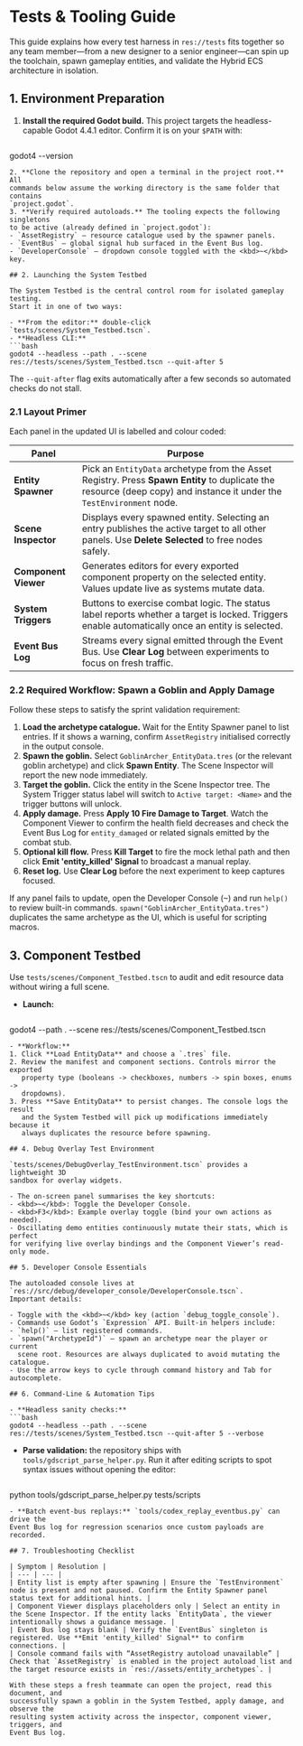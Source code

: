 # Tests & Tooling Guide

This guide explains how every test harness in `res://tests` fits together so any
team member—from a new designer to a senior engineer—can spin up the toolchain,
spawn gameplay entities, and validate the Hybrid ECS architecture in isolation.

## 1. Environment Preparation

1. **Install the required Godot build.** This project targets the headless-
   capable Godot 4.4.1 editor. Confirm it is on your `$PATH` with:
   ```bash
godot4 --version
   ```
2. **Clone the repository and open a terminal in the project root.** All
   commands below assume the working directory is the same folder that contains
   `project.godot`.
3. **Verify required autoloads.** The tooling expects the following singletons
   to be active (already defined in `project.godot`):
   - `AssetRegistry` – resource catalogue used by the spawner panels.
   - `EventBus` – global signal hub surfaced in the Event Bus log.
   - `DeveloperConsole` – dropdown console toggled with the <kbd>~</kbd> key.

## 2. Launching the System Testbed

The System Testbed is the central control room for isolated gameplay testing.
Start it in one of two ways:

- **From the editor:** double-click `tests/scenes/System_Testbed.tscn`.
- **Headless CLI:**
  ```bash
godot4 --headless --path . --scene res://tests/scenes/System_Testbed.tscn --quit-after 5
  ```
  The `--quit-after` flag exits automatically after a few seconds so automated
  checks do not stall.

### 2.1 Layout Primer

Each panel in the updated UI is labelled and colour coded:

| Panel | Purpose |
| --- | --- |
| **Entity Spawner** | Pick an `EntityData` archetype from the Asset Registry. Press **Spawn Entity** to duplicate the resource (deep copy) and instance it under the `TestEnvironment` node. |
| **Scene Inspector** | Displays every spawned entity. Selecting an entry publishes the active target to all other panels. Use **Delete Selected** to free nodes safely. |
| **Component Viewer** | Generates editors for every exported component property on the selected entity. Values update live as systems mutate data. |
| **System Triggers** | Buttons to exercise combat logic. The status label reports whether a target is locked. Triggers enable automatically once an entity is selected. |
| **Event Bus Log** | Streams every signal emitted through the Event Bus. Use **Clear Log** between experiments to focus on fresh traffic. |

### 2.2 Required Workflow: Spawn a Goblin and Apply Damage

Follow these steps to satisfy the sprint validation requirement:

1. **Load the archetype catalogue.** Wait for the Entity Spawner panel to list
   entries. If it shows a warning, confirm `AssetRegistry` initialised correctly
   in the output console.
2. **Spawn the goblin.** Select `GoblinArcher_EntityData.tres` (or the relevant
   goblin archetype) and click **Spawn Entity**. The Scene Inspector will report
   the new node immediately.
3. **Target the goblin.** Click the entity in the Scene Inspector tree. The
   System Trigger status label will switch to `Active target: <Name>` and the
   trigger buttons will unlock.
4. **Apply damage.** Press **Apply 10 Fire Damage to Target**. Watch the
   Component Viewer to confirm the health field decreases and check the Event
   Bus Log for `entity_damaged` or related signals emitted by the combat stub.
5. **Optional kill flow.** Press **Kill Target** to fire the mock lethal path
   and then click **Emit 'entity_killed' Signal** to broadcast a manual replay.
6. **Reset log.** Use **Clear Log** before the next experiment to keep captures
   focused.

If any panel fails to update, open the Developer Console (<kbd>~</kbd>) and run
`help()` to review built-in commands. `spawn("GoblinArcher_EntityData.tres")`
duplicates the same archetype as the UI, which is useful for scripting macros.

## 3. Component Testbed

Use `tests/scenes/Component_Testbed.tscn` to audit and edit resource data
without wiring a full scene.

- **Launch:**
  ```bash
godot4 --path . --scene res://tests/scenes/Component_Testbed.tscn
  ```
- **Workflow:**
  1. Click **Load EntityData** and choose a `.tres` file.
  2. Review the manifest and component sections. Controls mirror the exported
     property type (booleans -> checkboxes, numbers -> spin boxes, enums ->
     dropdowns).
  3. Press **Save EntityData** to persist changes. The console logs the result
     and the System Testbed will pick up modifications immediately because it
     always duplicates the resource before spawning.

## 4. Debug Overlay Test Environment

`tests/scenes/DebugOverlay_TestEnvironment.tscn` provides a lightweight 3D
sandbox for overlay widgets.

- The on-screen panel summarises the key shortcuts:
  - <kbd>~</kbd>: Toggle the Developer Console.
  - <kbd>F3</kbd>: Example overlay toggle (bind your own actions as needed).
- Oscillating demo entities continuously mutate their stats, which is perfect
  for verifying live overlay bindings and the Component Viewer’s read-only mode.

## 5. Developer Console Essentials

The autoloaded console lives at `res://src/debug/developer_console/DeveloperConsole.tscn`.
Important details:

- Toggle with the <kbd>~</kbd> key (action `debug_toggle_console`).
- Commands use Godot’s `Expression` API. Built-in helpers include:
  - `help()` – list registered commands.
  - `spawn("ArchetypeId")` – spawn an archetype near the player or current
    scene root. Resources are always duplicated to avoid mutating the catalogue.
- Use the arrow keys to cycle through command history and Tab for autocomplete.

## 6. Command-Line & Automation Tips

- **Headless sanity checks:**
  ```bash
godot4 --headless --path . --scene res://tests/scenes/System_Testbed.tscn --quit-after 5 --verbose
  ```
- **Parse validation:** the repository ships with `tools/gdscript_parse_helper.py`.
  Run it after editing scripts to spot syntax issues without opening the editor:
  ```bash
python tools/gdscript_parse_helper.py tests/scripts
  ```
- **Batch event-bus replays:** `tools/codex_replay_eventbus.py` can drive the
  Event Bus log for regression scenarios once custom payloads are recorded.

## 7. Troubleshooting Checklist

| Symptom | Resolution |
| --- | --- |
| Entity list is empty after spawning | Ensure the `TestEnvironment` node is present and not paused. Confirm the Entity Spawner panel status text for additional hints. |
| Component Viewer displays placeholders only | Select an entity in the Scene Inspector. If the entity lacks `EntityData`, the viewer intentionally shows a guidance message. |
| Event Bus log stays blank | Verify the `EventBus` singleton is registered. Use **Emit 'entity_killed' Signal** to confirm connections. |
| Console command fails with “AssetRegistry autoload unavailable” | Check that `AssetRegistry` is enabled in the project autoload list and the target resource exists in `res://assets/entity_archetypes`. |

With these steps a fresh teammate can open the project, read this document, and
successfully spawn a goblin in the System Testbed, apply damage, and observe the
resulting system activity across the inspector, component viewer, triggers, and
Event Bus log.
